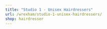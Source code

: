 ```yaml
---
title: "Studio 1 - Unisex Hairdressers"
url: /wrexham/studio-1-unisex-hairdressers/
shop: hairdresser
---
```

